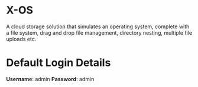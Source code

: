 # X-OS
A cloud storage solution that simulates an operating system, complete with a file system, drag and drop file management, directory nesting, multiple file uploads etc.

# Default Login Details

**Username**: admin
**Password**: admin
